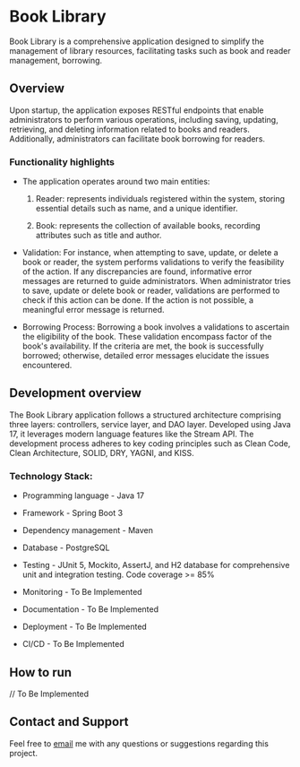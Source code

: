 # Book Library

Book Library is a comprehensive application designed to simplify the management of library resources, facilitating tasks such as book and reader management, borrowing.

## Overview

Upon startup, the application exposes RESTful endpoints that enable administrators to perform various operations, including saving, updating, retrieving, and deleting information related to books and readers.
Additionally, administrators can facilitate book borrowing for readers.


### Functionality highlights

- The application operates around two main entities:


   1. Reader: represents individuals registered within the system, storing essential details such as name, and a unique identifier.


    2. Book: represents the collection of available books, recording attributes such as title and author.

 - Validation: For instance, when attempting to save, update, or delete a book or reader, the system performs validations to verify the feasibility of the action.
If any discrepancies are found, informative error messages are returned to guide administrators.
When administrator tries to save, update or delete book or reader, validations are performed to check if this action can be done.
If the action is not possible, a meaningful error message is returned.


- Borrowing Process: Borrowing a book involves a validations to ascertain the eligibility of the book.
These validation encompass factor of the book's availability.
If the criteria are met, the book is successfully borrowed; otherwise, detailed error messages elucidate the issues encountered.

## Development overview

The Book Library application follows a structured architecture comprising three layers: controllers, service layer, and DAO layer.
Developed using Java 17, it leverages modern language features like the Stream API. The development process adheres to key coding principles such as Clean Code, Clean Architecture, SOLID, DRY, YAGNI, and KISS.

 ### Technology Stack:
- Programming language - Java 17


- Framework - Spring Boot 3


- Dependency management - Maven


- Database - PostgreSQL

- Testing - JUnit 5, Mockito, AssertJ, and H2 database for comprehensive unit and integration testing. Code coverage >= 85%


- Monitoring -  To Be Implemented

- Documentation - To Be Implemented

- Deployment - To Be Implemented

- CI/CD - To Be Implemented
   
## How to run
// To Be Implemented

## Contact and Support
Feel free to [email](kashtalian1111@gmail.com) me with any questions or suggestions regarding this project.
